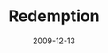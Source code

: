 ---
layout: message
category: message
series: "Redemption"
title: "Redemption"
date: 2009-12-13
message_id: 594
---